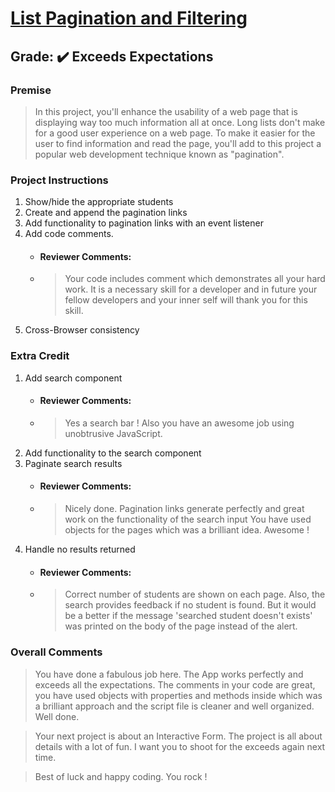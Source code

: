 # [List Pagination and Filtering](https://gsosa2000.github.io/List-Pagination-and-Filtering/)
## **Grade:** :heavy_check_mark: Exceeds Expectations
### **Premise** 
>In this project, you'll enhance the usability of a web page that is displaying way too much information all at once. Long lists don't make for a good user experience on a web page. To make it easier for the user to find information and read the page, you'll add to this project a popular web development technique known as "pagination".
### **Project Instructions**
1. Show/hide the appropriate students
2. Create and append the pagination links
3. Add functionality to pagination links with an event listener
4. Add code comments.
   - #### Reviewer Comments:
   - > Your code includes comment which demonstrates all your hard work. It is a necessary skill for a developer and in future your fellow developers and your inner self will thank you for this skill.
5. Cross-Browser consistency
### Extra Credit
1. Add search component
   - #### Reviewer Comments:
   - > Yes a search bar ! Also you have an awesome job using unobtrusive JavaScript.
2. Add functionality to the search component
3. Paginate search results
   - #### Reviewer Comments:
   - > Nicely done. Pagination links generate perfectly and great work on the functionality of the search input You have used objects for the pages which was a brilliant idea. Awesome !
4. Handle no results returned
   - #### Reviewer Comments:
   - > Correct number of students are shown on each page. Also, the search provides feedback if no student is found. But it would be a better if the message 'searched student doesn't exists' was printed on the body of the page instead of the alert.
### Overall Comments
> You have done a fabulous job here. The App works perfectly and exceeds all the expectations. The comments in your code are great, you have used objects with properties and methods inside which was a brilliant approach and the script file is cleaner and well organized. Well done.

> Your next project is about an Interactive Form. The project is all about details with a lot of fun. I want you to shoot for the exceeds again next time.

> Best of luck and happy coding. You rock !
